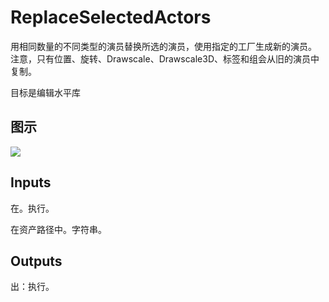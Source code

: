 # ReplaceSelectedActors

用相同数量的不同类型的演员替换所选的演员，使用指定的工厂生成新的演员。 注意，只有位置、旋转、Drawscale、Drawscale3D、标签和组会从旧的演员中复制。

目标是编辑水平库

## 图示

![]($-20221218-18512803.png)

## Inputs

在。执行。

在资产路径中。字符串。

## Outputs

出：执行。